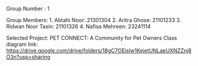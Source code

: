 Group Number : 1

Group Members: 
	1. Abtahi Noor:	21301304
 	2. Aritra Ghose: 21101233
  	3. Ridwan Noor Tasin: 21101326
   	4. Nafisa Mehreen: 23241114

Selected Project: PET CONNECT: A Community for Pet Owners
Class diagram link: https://drive.google.com/drive/folders/18gC7OEislw1KejetUNLaeUXNZZnj8O3n?usp=sharing
